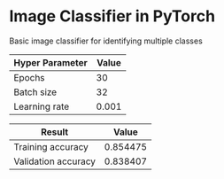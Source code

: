# Image Classifier in PyTorch

Basic image classifier for identifying multiple classes

| Hyper Parameter  | Value |
| ------------- | ------------- |
| Epochs  | 30  |
| Batch size  | 32  |
| Learning rate | 0.001 |

| Result  | Value |
| ------------- | ------------- |
| Training accuracy  | 0.854475  |
| Validation accuracy  | 0.838407  |
